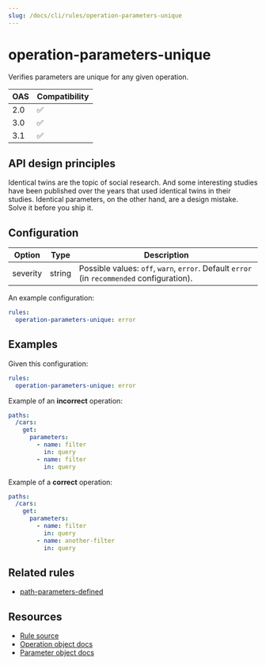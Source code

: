 ```yaml
---
slug: /docs/cli/rules/operation-parameters-unique
---
```


# operation-parameters-unique

Verifies parameters are unique for any given operation.

| OAS | Compatibility |
| --- | ------------- |
| 2.0 | ✅            |
| 3.0 | ✅            |
| 3.1 | ✅            |

## API design principles

Identical twins are the topic of social research.
And some interesting studies have been published over the years that used identical twins in their studies.
Identical parameters, on the other hand, are a design mistake.
Solve it before you ship it.

## Configuration

| Option   | Type   | Description                                                                                |
| -------- | ------ | ------------------------------------------------------------------------------------------ |
| severity | string | Possible values: `off`, `warn`, `error`. Default `error` (in `recommended` configuration). |

An example configuration:

```yaml
rules:
  operation-parameters-unique: error
```

## Examples

Given this configuration:

```yaml
rules:
  operation-parameters-unique: error
```

Example of an **incorrect** operation:

```yaml
paths:
  /cars:
    get:
      parameters:
        - name: filter
          in: query
        - name: filter
          in: query
```

Example of a **correct** operation:

```yaml
paths:
  /cars:
    get:
      parameters:
        - name: filter
          in: query
        - name: another-filter
          in: query
```

## Related rules

- [path-parameters-defined](./path-parameters-defined.md)

## Resources

- [Rule source](https://github.com/Redocly/redocly-cli/blob/main/packages/core/src/rules/common/operation-parameters-unique.ts)
- [Operation object docs](https://redocly.com/docs/openapi-visual-reference/operation/)
- [Parameter object docs](https://redocly.com/docs/openapi-visual-reference/parameter/)
